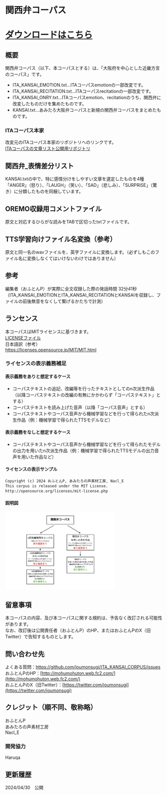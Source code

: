 # 関西弁コーパス

# [ダウンロードはこちら](https://github.com/joumonsugi/ITA_KANSAI_CORPUS/archive/refs/tags/v1.0.0.zip)

## 概要
関西弁コーパス（以下、本コーパスとする）は、「大阪府を中心とした近畿方言のコーパス」です。
- ITA_KANSAI_EMOTION.txt…ITAコーパスemotionの一部改変です。
- ITA_KANSAI_RECITATION.txt…ITAコーパスrecitationの一部改変です。
- ITA_KANSAI_ONRY.txt…ITAコーパスemotion、recitationのうち、関西弁に改変したものだけを集めたものです。
- KANSAI.txt…あみたろ大阪弁コーパスと新規の関西弁コーパスをまとめたものです。

### ITAコーパス本家
改変元のITAコーパス本家のリポジトリへのリンクです。  
[ITAコーパスの文章リスト公開用リポジトリ](https://github.com/mmorise/ita-corpus)

## 関西弁_表情差分リスト
KANSAI.txtの中で、特に感情分けをしやすい文章を選定したものを4種「ANGER」（怒り）、「LAUGH」（笑い）、「SAD」（悲しみ）、「SURPRISE」（驚き）に分類したものを同梱しています。

## OREMO収録用コメントファイル
原文と対応するひらがな読みをTABで区切ったtxtファイルです。

## TTS学習向けファイル名変換（参考）
原文と同一名のwavファイルを、英字ファイルに変換します。（必ずしもこのファイル名に変換しなくてはいけないわけではありません）

## 参考
編集者（おふとんP）が実際に全文収録した際の発話時間
32分41秒（ITA_KANSAI_EMOTIONとITA_KANSAI_RECITATIONとKANSAIを収録し、ファイルの前後無音をなくして繋げるかたちで計測）

## ランセンス
本コーパスはMITライセンスに基づきます。  
[LICENSEファイル](https://github.com/joumonsugi/ITA_KANSAI_CORPUS/blob/main/LICENSE)  
日本語訳（参考）  
https://licenses.opensource.jp/MIT/MIT.html

### ライセンスの表示義務補足
#### 表示義務をありと想定するケース
- コーパステキストの追記、改編等を行ったテキストとしてのn次派生作品（以降コーパステキストの改編の有無にかかわらず「コーパステキスト」とする）
- コーパステキストを読み上げた音声（以降「コーパス音声」とする）
- コーパステキストやコーパス音声から機械学習などを行って得られたn次派生作品（例：機械学習で得られたTTSモデルなど）
#### 表示義務をなしと想定するケース
- コーパステキストやコーパス音声から機械学習などを行って得られたモデルの出力を用いたn次派生作品（例：機械学習で得られたTTSモデルの出力音声を用いた作品など）
#### ライセンスの表示サンプル
```
Copyright (c) 2024 おふとんP, あみたろの声素材工房, Nacl_E
This corpus is released under the MIT License.
http://opensource.org/licenses/mit-license.php
```
#### 説明図
<img width=70% src="https://github.com/joumonsugi/ITA_KANSAI_CORPUS/blob/main/%E9%96%A2%E8%A5%BF%E5%BC%81%E3%82%B3%E3%83%BC%E3%83%8F%E3%82%9A%E3%82%B9%E8%AA%AC%E6%98%8E%E5%9B%B3.png"></img>

## 留意事項
本コーパスの内容、及び本コーパスに関する規約は、予告なく改訂される可能性があります。  
なお、改訂後は公開責任者（おふとんP）のHP、またはおふとんPのX（旧Twitter）で告知するものとします。

## 問い合わせ先
よくある質問：https://github.com/joumonsugi/ITA_KANSAI_CORPUS/issues  
おふとんPのHP：[http://mohumohuton.web.fc2.com/](http://mohumohuton.web.fc2.com/)  
おふとんPのX（旧Twitter）：[https://twitter.com/joumonsugi](https://twitter.com/joumonsugi)

## クレジット（順不同、敬称略）
おふとんP  
あみたろの声素材工房  
Nacl_E  

### 開発協力
Haruqa

## 更新履歴
2024/04/30　公開
